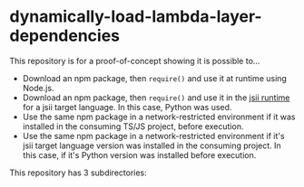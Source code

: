 # dynamically-load-lambda-layer-dependencies

This repository is for a proof-of-concept showing it is possible to...
- Download an npm package, then `require()` and use it at runtime using Node.js. 
- Download an npm package, then `require()` and use it in the [jsii runtime](https://aws.github.io/jsii/overview/runtime-architecture/) for a jsii target language. In this case, Python was used.
- Use the same npm package in a network-restricted environment if it was installed in the consuming TS/JS project, before execution.
- Use the same npm package in a network-restricted environment if it's jsii target language version was installed in the consuming project. In this case, if it's Python version was installed before execution. 


This repository has 3 subdirectories:
